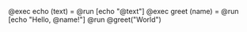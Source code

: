 @exec echo (text) = @run [echo "@text"]
@exec greet (name) = @run [echo "Hello, @name!"]
@run @greet("World")